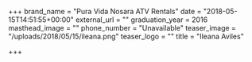 +++
brand_name = "Pura Vida Nosara ATV Rentals"
date = "2018-05-15T14:51:55+00:00"
external_url = ""
graduation_year = 2016
masthead_image = ""
phone_number = "Unavailable"
teaser_image = "/uploads/2018/05/15/ileana.png"
teaser_logo = ""
title = "Ileana Aviles"

+++
